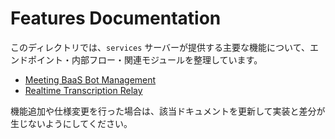 # Features Documentation

このディレクトリでは、`services` サーバーが提供する主要な機能について、エンドポイント・内部フロー・関連モジュールを整理しています。

- [Meeting BaaS Bot Management](meeting-baas-bot-management.md)
- [Realtime Transcription Relay](realtime-transcription-relay.md)

機能追加や仕様変更を行った場合は、該当ドキュメントを更新して実装と差分が生じないようにしてください。

